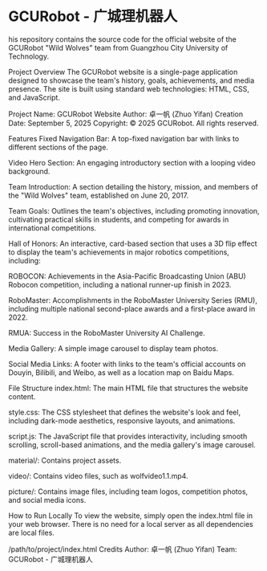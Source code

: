 # GCURobot - 广城理机器人
his repository contains the source code for the official website of the GCURobot "Wild Wolves" team from Guangzhou City University of Technology.

Project Overview
The GCURobot website is a single-page application designed to showcase the team's history, goals, achievements, and media presence. The site is built using standard web technologies: HTML, CSS, and JavaScript.

Project Name: GCURobot Website
Author: 卓一帆 (Zhuo Yifan)
Creation Date: September 5, 2025
Copyright: © 2025 GCURobot. All rights reserved.

Features
Fixed Navigation Bar: A top-fixed navigation bar with links to different sections of the page.

Video Hero Section: An engaging introductory section with a looping video background.

Team Introduction: A section detailing the history, mission, and members of the "Wild Wolves" team, established on June 20, 2017.

Team Goals: Outlines the team's objectives, including promoting innovation, cultivating practical skills in students, and competing for awards in international competitions.

Hall of Honors: An interactive, card-based section that uses a 3D flip effect to display the team's achievements in major robotics competitions, including:

ROBOCON: Achievements in the Asia-Pacific Broadcasting Union (ABU) Robocon competition, including a national runner-up finish in 2023.

RoboMaster: Accomplishments in the RoboMaster University Series (RMU), including multiple national second-place awards and a first-place award in 2022.

RMUA: Success in the RoboMaster University AI Challenge.

Media Gallery: A simple image carousel to display team photos.

Social Media Links: A footer with links to the team's official accounts on Douyin, Bilibili, and Weibo, as well as a location map on Baidu Maps.

File Structure
index.html: The main HTML file that structures the website content.

style.css: The CSS stylesheet that defines the website's look and feel, including dark-mode aesthetics, responsive layouts, and animations.

script.js: The JavaScript file that provides interactivity, including smooth scrolling, scroll-based animations, and the media gallery's image carousel.

material/: Contains project assets.

video/: Contains video files, such as wolfvideo1.1.mp4.

picture/: Contains image files, including team logos, competition photos, and social media icons.

How to Run Locally
To view the website, simply open the index.html file in your web browser. There is no need for a local server as all dependencies are local files.

/path/to/project/index.html
Credits
Author: 卓一帆 (Zhuo Yifan)
Team: GCURobot - 广城理机器人

